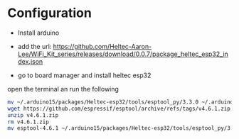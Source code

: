 # Configuration
- Install arduino
- add the url: https://github.com/Heltec-Aaron-Lee/WiFi_Kit_series/releases/download/0.0.7/package_heltec_esp32_index.json

- go to board manager and install heltec esp32

open the terminal an run the following
```bash
mv ~/.arduino15/packages/Heltec-esp32/tools/esptool_py/3.3.0 ~/.arduino15/packages/Heltec-esp32/tools/esptool_py/3.3.0.bak
wget https://github.com/espressif/esptool/archive/refs/tags/v4.6.1.zip
unzip v4.6.1.zip
rm v4.6.1.zip
mv esptool-4.6.1 ~/.arduino15/packages/Heltec-esp32/tools/esptool_py/3.3.0
```